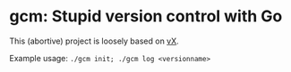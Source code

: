 
# gcm: Stupid version control with Go

This (abortive) project is loosely based on [vX](https://github.com/Abdulsametileri/vX).

Example usage: `./gcm init; ./gcm log <versionname>`
